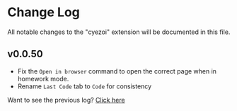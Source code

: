 # Change Log

All notable changes to the "cyezoi" extension will be documented in this file.

## v0.0.50

- Fix the `Open in browser` command to open the correct page when in homework mode.
- Rename `Last Code` tab to `Code` for consistency

Want to see the previous log? [Click here](https://github.com/CYEZOI/cyezoi-helper/commits/main/CHANGELOG.md)

